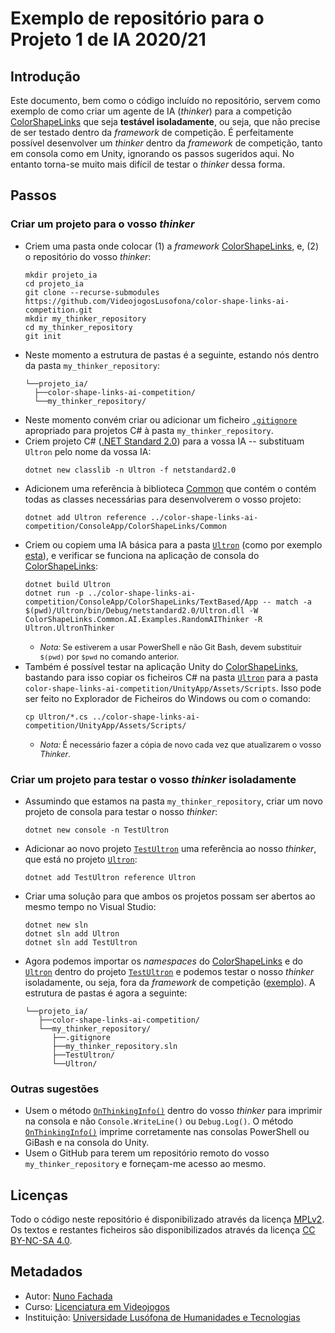 # Exemplo de repositório para o Projeto 1 de IA 2020/21

## Introdução

Este documento, bem como o código incluído no repositório, servem como exemplo
de como criar um agente de IA (_thinker_) para a competição [ColorShapeLinks]
que seja **testável isoladamente**, ou seja, que não precise de ser testado
dentro da _framework_ de competição. É perfeitamente possível desenvolver um
_thinker_ dentro da _framework_ de competição, tanto em consola como em Unity,
ignorando os passos sugeridos aqui. No entanto torna-se muito mais difícil de
testar o _thinker_ dessa forma.

## Passos

### Criar um projeto para o vosso _thinker_

* Criem uma pasta onde colocar (1) a _framework_ [ColorShapeLinks], e, (2) o
  repositório do vosso _thinker_:
  ```
  mkdir projeto_ia
  cd projeto_ia
  git clone --recurse-submodules https://github.com/VideojogosLusofona/color-shape-links-ai-competition.git
  mkdir my_thinker_repository
  cd my_thinker_repository
  git init
  ```
* Neste momento a estrutura de pastas é a seguinte, estando nós dentro da pasta
  `my_thinker_repository`:
  ```
  └──projeto_ia/
    ├──color-shape-links-ai-competition/
    └──my_thinker_repository/
  ```
* Neste momento convém criar ou adicionar um ficheiro [`.gitignore`](.gitignore)
  apropriado para projetos C# à pasta `my_thinker_repository`.
* Criem projeto C# ([.NET Standard 2.0]) para a vossa IA -- substituam `Ultron`
  pelo nome da vossa IA:
  ```
  dotnet new classlib -n Ultron -f netstandard2.0
  ```
* Adicionem uma referência à biblioteca [Common] que contém o contém todas as
  classes necessárias para desenvolverem o vosso projeto:
  ```
  dotnet add Ultron reference ../color-shape-links-ai-competition/ConsoleApp/ColorShapeLinks/Common
  ```
* Criem ou copiem uma IA básica para a pasta [`Ultron`](Ultron) (como por
  exemplo [esta](Ultron/UltronThinker.cs)), e verificar se funciona na aplicação
  de consola do [ColorShapeLinks]:
  ```
  dotnet build Ultron
  dotnet run -p ../color-shape-links-ai-competition/ConsoleApp/ColorShapeLinks/TextBased/App -- match -a $(pwd)/Ultron/bin/Debug/netstandard2.0/Ultron.dll -W ColorShapeLinks.Common.AI.Examples.RandomAIThinker -R Ultron.UltronThinker
  ```
  * <span style="font-size:90%">_Nota:_ Se estiverem a usar PowerShell e não Git Bash, devem substituir
  `$(pwd)` por `$pwd` no comando anterior.</span>
* Também é possível testar na aplicação Unity do [ColorShapeLinks], bastando
  para isso copiar os ficheiros C# na pasta [`Ultron`](Ultron) para a pasta
  `color-shape-links-ai-competition/UnityApp/Assets/Scripts`. Isso pode ser
  feito no Explorador de Ficheiros do Windows ou com o comando:
  ```
  cp Ultron/*.cs ../color-shape-links-ai-competition/UnityApp/Assets/Scripts/
  ```
  * <span style="font-size:90%">_Nota:_ É necessário fazer a cópia de novo cada
    vez que atualizarem o vosso _Thinker_.</span>

### Criar um projeto para testar o vosso _thinker_ isoladamente

* Assumindo que estamos na pasta `my_thinker_repository`, criar um novo projeto
  de consola para testar o nosso _thinker_:
  ```
  dotnet new console -n TestUltron
  ```
* Adicionar ao novo projeto [`TestUltron`](TestUltron) uma referência ao nosso
  _thinker_, que está no projeto [`Ultron`](Ultron):
  ```
  dotnet add TestUltron reference Ultron
  ```
* Criar uma solução para que ambos os projetos possam ser abertos ao mesmo tempo
  no Visual Studio:
  ```
  dotnet new sln
  dotnet sln add Ultron
  dotnet sln add TestUltron
  ```
* Agora podemos importar os _namespaces_ do [ColorShapeLinks] e do
  [`Ultron`](Ultron) dentro do projeto [`TestUltron`](TestUltron) e podemos
  testar o nosso _thinker_ isoladamente, ou seja, fora da _framework_ de
  competição ([exemplo](TestUltron/Program.cs)). A estrutura de pastas é agora
  a seguinte:
  ```
  └──projeto_ia/
     ├──color-shape-links-ai-competition/
     └──my_thinker_repository/
        ├──.gitignore
        ├──my_thinker_repository.sln
        ├──TestUltron/
        └──Ultron/
  ```

### Outras sugestões

* Usem o método [`OnThinkingInfo()`] dentro do vosso _thinker_ para imprimir na
  consola e não `Console.WriteLine()` ou `Debug.Log()`. O método
  [`OnThinkingInfo()`] imprime corretamente nas consolas PowerShell ou GiBash e
  na consola do Unity.
* Usem o GitHub para terem um repositório remoto do vosso
  `my_thinker_repository` e forneçam-me acesso ao mesmo.

## Licenças

Todo o código neste repositório é disponibilizado através da licença [MPLv2].
Os textos e restantes ficheiros são disponibilizados através da licença
[CC BY-NC-SA 4.0].

## Metadados

* Autor: [Nuno Fachada]
* Curso:  [Licenciatura em Videojogos][lamv]
* Instituição: [Universidade Lusófona de Humanidades e Tecnologias][ULHT]

[MPLv2]:https://opensource.org/licenses/MPL-2.0
[CC BY-NC-SA 4.0]:https://creativecommons.org/licenses/by-nc-sa/4.0/
[lamv]:https://www.ulusofona.pt/licenciatura/videojogos
[Nuno Fachada]:https://github.com/fakenmc
[ULHT ]:https://www.ulusofona.pt/
[ColorShapeLinks]:https://github.com/VideojogosLusofona/color-shape-links-ai-competition
[.NET Standard 2.0]:https://docs.microsoft.com/pt-pt/dotnet/standard/net-standard
[Common]:https://videojogoslusofona.github.io/color-shape-links-ai-competition/docs/html/namespace_color_shape_links_1_1_common.html
[`OnThinkingInfo()`]:https://videojogoslusofona.github.io/color-shape-links-ai-competition/docs/html/class_color_shape_links_1_1_common_1_1_a_i_1_1_abstract_thinker.html#a3610cd145e44a055a68076043d7b6cdc